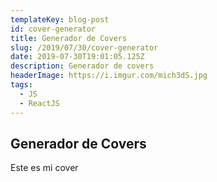 ```yaml
---
templateKey: blog-post
id: cover-generator
title: Generador de Covers
slug: /2019/07/30/cover-generator
date: 2019-07-30T19:01:05.125Z
description: Generador de covers
headerImage: https://i.imgur.com/mich3dS.jpg
tags:
  - JS
  - ReactJS
---
```


## Generador de Covers

Este es mi cover

